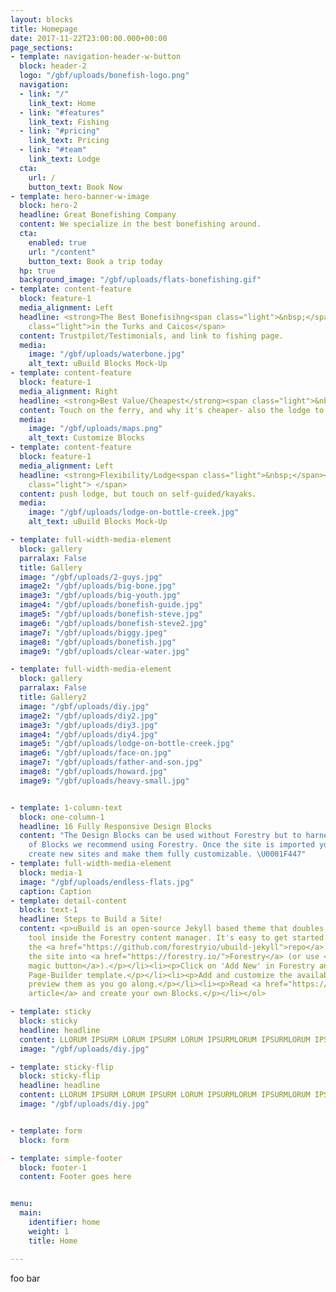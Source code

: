 ```yaml
---
layout: blocks
title: Homepage
date: 2017-11-22T23:00:00.000+00:00
page_sections:
- template: navigation-header-w-button
  block: header-2
  logo: "/gbf/uploads/bonefish-logo.png"
  navigation:
  - link: "/"
    link_text: Home
  - link: "#features"
    link_text: Fishing
  - link: "#pricing"
    link_text: Pricing
  - link: "#team"
    link_text: Lodge
  cta:
    url: /
    button_text: Book Now
- template: hero-banner-w-image
  block: hero-2
  headline: Great Bonefishing Company
  content: We specialize in the best bonefishing around.
  cta:
    enabled: true
    url: "/content"
    button_text: Book a trip today
  hp: true
  background_image: "/gbf/uploads/flats-bonefishing.gif"
- template: content-feature
  block: feature-1
  media_alignment: Left
  headline: <strong>The Best Bonefisihng<span class="light">&nbsp;</span></strong><span
    class="light">in the Turks and Caicos</span>
  content: Trustpilot/Testimonials, and link to fishing page.
  media:
    image: "/gbf/uploads/waterbone.jpg"
    alt_text: uBuild Blocks Mock-Up
- template: content-feature
  block: feature-1
  media_alignment: Right
  headline: <strong>Best Value/Cheapest</strong><span class="light">&nbsp; Google maps for the image?</span>
  content: Touch on the ferry, and why it's cheaper- also the lodge to explore the island for an overnight package.
  media:
    image: "/gbf/uploads/maps.png"
    alt_text: Customize Blocks
- template: content-feature
  block: feature-1
  media_alignment: Left
  headline: <strong>Flexibility/Lodge<span class="light">&nbsp;</span></strong><span
    class="light"> </span>
  content: push lodge, but touch on self-guided/kayaks.
  media:
    image: "/gbf/uploads/lodge-on-bottle-creek.jpg"
    alt_text: uBuild Blocks Mock-Up

- template: full-width-media-element
  block: gallery
  parralax: False
  title: Gallery
  image: "/gbf/uploads/2-guys.jpg"
  image2: "/gbf/uploads/big-bone.jpg"
  image3: "/gbf/uploads/big-youth.jpg"
  image4: "/gbf/uploads/bonefish-guide.jpg"
  image5: "/gbf/uploads/bonefish-steve.jpg"
  image6: "/gbf/uploads/bonefish-steve2.jpg"
  image7: "/gbf/uploads/biggy.jpeg"
  image8: "/gbf/uploads/bonefish.jpg"
  image9: "/gbf/uploads/clear-water.jpg"

- template: full-width-media-element
  block: gallery
  parralax: False
  title: Gallery2
  image: "/gbf/uploads/diy.jpg"
  image2: "/gbf/uploads/diy2.jpg"
  image3: "/gbf/uploads/diy3.jpg"
  image4: "/gbf/uploads/diy4.jpg"
  image5: "/gbf/uploads/lodge-on-bottle-creek.jpg"
  image6: "/gbf/uploads/face-on.jpg"
  image7: "/gbf/uploads/father-and-son.jpg"
  image8: "/gbf/uploads/howard.jpg"
  image9: "/gbf/uploads/heavy-small.jpg"


- template: 1-column-text
  block: one-column-1
  headline: 16 Fully Responsive Design Blocks
  content: "The Design Blocks can be used without Forestry but to harness the power
    of Blocks we recommend using Forestry. Once the site is imported you can immediately
    create new sites and make them fully customizable. \U0001F447"
- template: full-width-media-element
  block: media-1
  image: "/gbf/uploads/endless-flats.jpg"
  caption: Caption
- template: detail-content
  block: text-1
  headline: Steps to Build a Site!
  content: <p>uBuild is an open-source Jekyll based theme that doubles as a builder
    tool inside the Forestry content manager. It's easy to get started!</p><ol><li><p>Fork
    the <a href="https://github.com/forestryio/ubuild-jekyll">repo</a> and import
    the site into <a href="https://forestry.io/">Forestry</a> (or use <a href="https://forestry.io/blog/ubuild-a-new-theme-for-static-sites-using-blocks#even-quicker-start">our
    magic button</a>).</p></li><li><p>Click on 'Add New' in Forestry and select the
    Page-Builder template.</p></li><li><p>Add and customize the available Blocks and
    preview them as you go along.</p></li><li><p>Read <a href="https://forestry.io/blog/ubuild-a-new-theme-for-static-sites-using-blocks/">our
    article</a> and create your own Blocks.</p></li></ol>

- template: sticky
  block: sticky
  headline: headline
  content: LLORUM IPSURM LORUM IPSURM LORUM IPSURMLORUM IPSURMLORUM IPSURMLORUM IPSURMLORUM IPSURMLORUM LORUM IPSURM LORUM IPSURM LORUM IPSURMLORUM IPSURMLORUM IPSURMLORUM IPSURMLORUM IPSURMLORUM LORUM IPSURM LORUM IPSURM LORUM IPSURMLORUM IPSURMLORUM IPSURMLORUM IPSURMLORUM IPSURMLORUM LORUM IPSURM LORUM IPSURM LORUM IPSURMLORUM IPSURMLORUM IPSURMLORUM IPSURMLORUM IPSURMLORUM LORUM IPSURM LORUM IPSURM LORUM IPSURMLORUM IPSURMLORUM IPSURMLORUM IPSURMLORUM IPSURMLORUM LORUM IPSURM LORUM IPSURM LORUM IPSURMLORUM IPSURMLORUM IPSURMLORUM IPSURMLORUM IPSURMLORUM LORUM IPSURM LORUM IPSURM LORUM IPSURMLORUM IPSURMLORUM IPSURMLORUM IPSURMLORUM IPSURMLORUM LORUM IPSURM LORUM IPSURM LORUM IPSURMLORUM IPSURMLORUM IPSURMLORUM IPSURMLORUM IPSURMLORUM LORUM IPSURM LORUM IPSURM LORUM IPSURMLORUM IPSURMLORUM IPSURMLORUM IPSURMLORUM IPSURMLORUM LORUM IPSURM LORUM IPSURM LORUM IPSURMLORUM IPSURMLORUM IPSURMLORUM IPSURMLORUM IPSURMLORUM LORUM IPSURM LORUM IPSURM LORUM IPSURMLORUM IPSURMLORUM IPSURMLORUM IPSURMLORUM IPSURMLORUM LORUM IPSURM LORUM IPSURM LORUM IPSURMLORUM IPSURMLORUM IPSURMLORUM IPSURMLORUM IPSURMLORUM LORUM IPSURM LORUM IPSURM LORUM IPSURMLORUM IPSURMLORUM IPSURMLORUM IPSURMLORUM IPSURMLORUM LORUM IPSURM LORUM IPSURM LORUM IPSURMLORUM IPSURMLORUM IPSURMLORUM IPSURMLORUM IPSURMLORUM LORUM IPSURM LORUM IPSURM LORUM IPSURMLORUM IPSURMLORUM IPSURMLORUM IPSURMLORUM IPSURMLORUM LORUM IPSURM LORUM IPSURM LORUM IPSURMLORUM IPSURMLORUM IPSURMLORUM IPSURMLORUM IPSURMLORUM LORUM IPSURM LORUM IPSURM LORUM IPSURMLORUM IPSURMLORUM IPSURMLORUM IPSURMLORUM IPSURMLORUM IPSURMLORUM IPSURMLORUM IPSURMLORUM LORUM IPSURM LORUM IPSURM LORUM IPSURMLORUM IPSURMLORUM IPSURMLORUM IPSURMLORUM IPSURMLORUM LORUM IPSURM LORUM IPSURM LORUM IPSURMLORUM IPSURMLORUM IPSURMLORUM IPSURMLORUM IPSURMLORUM LORUM IPSURM LORUM IPSURM LORUM IPSURMLORUM IPSURMLORUM IPSURMLORUM IPSURMLORUM IPSURMLORUM LORUM IPSURM LORUM IPSURM LORUM IPSURMLORUM IPSURMLORUM IPSURMLORUM IPSURMLORUM IPSURMLORUM LORUM IPSURM LORUM IPSURM LORUM IPSURMLORUM IPSURMLORUM IPSURMLORUM IPSURMLORUM IPSURMLORUM LORUM IPSURM LORUM IPSURM LORUM IPSURMLORUM IPSURMLORUM IPSURMLORUM IPSURMLORUM IPSURMLORUM LORUM IPSURM LORUM IPSURM LORUM IPSURMLORUM IPSURMLORUM IPSURMLORUM IPSURMLORUM IPSURMLORUM LORUM IPSURM LORUM IPSURM LORUM IPSURMLORUM IPSURMLORUM IPSURMLORUM IPSURMLORUM IPSURMLORUM LORUM IPSURM LORUM IPSURM LORUM IPSURMLORUM IPSURMLORUM IPSURMLORUM IPSURMLORUM IPSURMLORUM LORUM IPSURM LORUM IPSURM LORUM IPSURMLORUM IPSURMLORUM IPSURMLORUM IPSURMLORUM IPSURMLORUM LORUM IPSURM LORUM IPSURM LORUM IPSURMLORUM IPSURMLORUM IPSURMLORUM IPSURMLORUM IPSURMLORUM IPSURMLORUM IPSURMLORUM IPSURMLORUM LORUM IPSURM LORUM IPSURM LORUM IPSURMLORUM IPSURMLORUM IPSURMLORUM IPSURMLORUM IPSURMLORUM LORUM IPSURM LORUM IPSURM LORUM IPSURMLORUM IPSURMLORUM IPSURMLORUM IPSURMLORUM IPSURMLORUM LORUM IPSURM LORUM IPSURM LORUM IPSURMLORUM IPSURMLORUM IPSURMLORUM IPSURMLORUM IPSURMLORUM LORUM IPSURM LORUM IPSURM LORUM IPSURMLORUM IPSURMLORUM IPSURMLORUM IPSURMLORUM IPSURMLORUM LORUM IPSURM LORUM IPSURM LORUM IPSURMLORUM IPSURMLORUM IPSURMLORUM IPSURMLORUM IPSURMLORUM LORUM IPSURM LORUM IPSURM LORUM IPSURMLORUM IPSURMLORUM IPSURMLORUM IPSURMLORUM IPSURMLORUM LORUM IPSURM LORUM IPSURM LORUM IPSURMLORUM IPSURMLORUM IPSURMLORUM IPSURMLORUM IPSURMLORUM LORUM IPSURM LORUM IPSURM LORUM IPSURMLORUM IPSURMLORUM IPSURMLORUM IPSURMLORUM IPSURMLORUM LORUM IPSURM LORUM IPSURM LORUM IPSURMLORUM IPSURMLORUM IPSURMLORUM IPSURMLORUM IPSURMLORUM LORUM IPSURM LORUM IPSURM LORUM IPSURMLORUM IPSURMLORUM IPSURMLORUM IPSURMLORUM IPSURMLORUM LORUM IPSURM LORUM IPSURM LORUM IPSURMLORUM IPSURMLORUM IPSURMLORUM IPSURMLORUM IPSURMLORUM IPSURMLORUM IPSURMLORUM IPSURMLORUM LORUM IPSURM LORUM IPSURM LORUM IPSURMLORUM IPSURMLORUM IPSURMLORUM IPSURMLORUM IPSURMLORUM LORUM IPSURM LORUM IPSURM LORUM IPSURMLORUM IPSURMLORUM IPSURMLORUM IPSURMLORUM IPSURMLORUM LORUM IPSURM LORUM IPSURM LORUM IPSURMLORUM IPSURMLORUM IPSURMLORUM IPSURMLORUM IPSURMLORUM LORUM IPSURM LORUM IPSURM LORUM IPSURMLORUM IPSURMLORUM IPSURMLORUM IPSURMLORUM IPSURMLORUM LORUM IPSURM LORUM IPSURM LORUM IPSURMLORUM IPSURMLORUM IPSURMLORUM IPSURMLORUM IPSURMLORUM LORUM IPSURM LORUM IPSURM LORUM IPSURMLORUM IPSURMLORUM IPSURMLORUM IPSURMLORUM IPSURMLORUM LORUM IPSURM LORUM IPSURM LORUM IPSURMLORUM IPSURMLORUM IPSURMLORUM IPSURMLORUM IPSURMLORUM LORUM IPSURM LORUM IPSURM LORUM IPSURMLORUM IPSURMLORUM IPSURMLORUM IPSURMLORUM IPSURMLORUM LORUM IPSURM LORUM IPSURM LORUM IPSURMLORUM IPSURMLORUM IPSURMLORUM IPSURMLORUM IPSURMLORUM LORUM IPSURM LORUM IPSURM LORUM IPSURMLORUM IPSURMLORUM IPSURMLORUM IPSURMLORUM IPSURMLORUM LORUM IPSURM LORUM IPSURM LORUM IPSURMLORUM IPSURMLORUM IPSURMLORUM IPSURMLORUM IPSURMLORUM IPSURMLORUM IPSURMLORUM IPSURMLORUM LORUM IPSURM LORUM IPSURM LORUM IPSURMLORUM IPSURMLORUM IPSURMLORUM IPSURMLORUM IPSURMLORUM LORUM IPSURM LORUM IPSURM LORUM IPSURMLORUM IPSURMLORUM IPSURMLORUM IPSURMLORUM IPSURMLORUM LORUM IPSURM LORUM IPSURM LORUM IPSURMLORUM IPSURMLORUM IPSURMLORUM IPSURMLORUM IPSURMLORUM LORUM IPSURM LORUM IPSURM LORUM IPSURMLORUM IPSURMLORUM IPSURMLORUM IPSURMLORUM IPSURMLORUM LORUM IPSURM LORUM IPSURM LORUM IPSURMLORUM IPSURMLORUM IPSURMLORUM IPSURMLORUM IPSURMLORUM LORUM IPSURM LORUM IPSURM LORUM IPSURMLORUM IPSURMLORUM IPSURMLORUM IPSURMLORUM IPSURMLORUM LORUM IPSURM LORUM IPSURM LORUM IPSURMLORUM IPSURMLORUM IPSURMLORUM IPSURMLORUM IPSURMLORUM LORUM IPSURM LORUM IPSURM LORUM IPSURMLORUM IPSURMLORUM IPSURMLORUM IPSURMLORUM IPSURMLORUM LORUM IPSURM LORUM IPSURM LORUM IPSURMLORUM IPSURMLORUM IPSURMLORUM IPSURMLORUM IPSURMLORUM LORUM IPSURM LORUM IPSURM LORUM IPSURMLORUM IPSURMLORUM IPSURMLORUM IPSURMLORUM IPSURMLORUM LORUM IPSURM LORUM IPSURM LORUM IPSURMLORUM IPSURMLORUM IPSURMLORUM IPSURMLORUM IPSURMLORUM IPSURMLORUM IPSURMLORUM IPSURMLORUM LORUM IPSURM LORUM IPSURM LORUM IPSURMLORUM IPSURMLORUM IPSURMLORUM IPSURMLORUM IPSURMLORUM LORUM IPSURM LORUM IPSURM LORUM IPSURMLORUM IPSURMLORUM IPSURMLORUM IPSURMLORUM IPSURMLORUM LORUM IPSURM LORUM IPSURM LORUM IPSURMLORUM IPSURMLORUM IPSURMLORUM IPSURMLORUM IPSURMLORUM LORUM IPSURM LORUM IPSURM LORUM IPSURMLORUM IPSURMLORUM IPSURMLORUM IPSURMLORUM IPSURMLORUM LORUM IPSURM LORUM IPSURM LORUM IPSURMLORUM IPSURMLORUM IPSURMLORUM IPSURMLORUM IPSURMLORUM LORUM IPSURM LORUM IPSURM LORUM IPSURMLORUM IPSURMLORUM IPSURMLORUM IPSURMLORUM IPSURMLORUM LORUM IPSURM LORUM IPSURM LORUM IPSURMLORUM IPSURMLORUM IPSURMLORUM IPSURMLORUM IPSURMLORUM LORUM IPSURM LORUM IPSURM LORUM IPSURMLORUM IPSURMLORUM IPSURMLORUM IPSURMLORUM IPSURMLORUM LORUM IPSURM LORUM IPSURM LORUM IPSURMLORUM IPSURMLORUM IPSURMLORUM IPSURMLORUM IPSURMLORUM LORUM IPSURM LORUM IPSURM LORUM IPSURMLORUM IPSURMLORUM IPSURMLORUM IPSURMLORUM IPSURMLORUM LORUM IPSURM LORUM IPSURM LORUM IPSURMLORUM IPSURMLORUM IPSURMLORUM IPSURMLORUM IPSURMLORUM 
  image: "/gbf/uploads/diy.jpg"

- template: sticky-flip
  block: sticky-flip
  headline: headline
  content: LLORUM IPSURM LORUM IPSURM LORUM IPSURMLORUM IPSURMLORUM IPSURMLORUM IPSURMLORUM IPSURMLORUM LORUM IPSURM LORUM IPSURM LORUM IPSURMLORUM IPSURMLORUM IPSURMLORUM IPSURMLORUM IPSURMLORUM LORUM IPSURM LORUM IPSURM LORUM IPSURMLORUM IPSURMLORUM IPSURMLORUM IPSURMLORUM IPSURMLORUM LORUM IPSURM LORUM IPSURM LORUM IPSURMLORUM IPSURMLORUM IPSURMLORUM IPSURMLORUM IPSURMLORUM LORUM IPSURM LORUM IPSURM LORUM IPSURMLORUM IPSURMLORUM IPSURMLORUM IPSURMLORUM IPSURMLORUM LORUM IPSURM LORUM IPSURM LORUM IPSURMLORUM IPSURMLORUM IPSURMLORUM IPSURMLORUM IPSURMLORUM LORUM IPSURM LORUM IPSURM LORUM IPSURMLORUM IPSURMLORUM IPSURMLORUM IPSURMLORUM IPSURMLORUM LORUM IPSURM LORUM IPSURM LORUM IPSURMLORUM IPSURMLORUM IPSURMLORUM IPSURMLORUM IPSURMLORUM LORUM IPSURM LORUM IPSURM LORUM IPSURMLORUM IPSURMLORUM IPSURMLORUM IPSURMLORUM IPSURMLORUM LORUM IPSURM LORUM IPSURM LORUM IPSURMLORUM IPSURMLORUM IPSURMLORUM IPSURMLORUM IPSURMLORUM LORUM IPSURM LORUM IPSURM LORUM IPSURMLORUM IPSURMLORUM IPSURMLORUM IPSURMLORUM IPSURMLORUM LORUM IPSURM LORUM IPSURM LORUM IPSURMLORUM IPSURMLORUM IPSURMLORUM IPSURMLORUM IPSURMLORUM LORUM IPSURM LORUM IPSURM LORUM IPSURMLORUM IPSURMLORUM IPSURMLORUM IPSURMLORUM IPSURMLORUM LORUM IPSURM LORUM IPSURM LORUM IPSURMLORUM IPSURMLORUM IPSURMLORUM IPSURMLORUM IPSURMLORUM LORUM IPSURM LORUM IPSURM LORUM IPSURMLORUM IPSURMLORUM IPSURMLORUM IPSURMLORUM IPSURMLORUM LORUM IPSURM LORUM IPSURM LORUM IPSURMLORUM IPSURMLORUM IPSURMLORUM IPSURMLORUM IPSURMLORUM LORUM IPSURM LORUM IPSURM LORUM IPSURMLORUM IPSURMLORUM IPSURMLORUM IPSURMLORUM IPSURMLORUM IPSURMLORUM IPSURMLORUM IPSURMLORUM LORUM IPSURM LORUM IPSURM LORUM IPSURMLORUM IPSURMLORUM IPSURMLORUM IPSURMLORUM IPSURMLORUM LORUM IPSURM LORUM IPSURM LORUM IPSURMLORUM IPSURMLORUM IPSURMLORUM IPSURMLORUM IPSURMLORUM LORUM IPSURM LORUM IPSURM LORUM IPSURMLORUM IPSURMLORUM IPSURMLORUM IPSURMLORUM IPSURMLORUM LORUM IPSURM LORUM IPSURM LORUM IPSURMLORUM IPSURMLORUM IPSURMLORUM IPSURMLORUM IPSURMLORUM LORUM IPSURM LORUM IPSURM LORUM IPSURMLORUM IPSURMLORUM IPSURMLORUM IPSURMLORUM IPSURMLORUM LORUM IPSURM LORUM IPSURM LORUM IPSURMLORUM IPSURMLORUM IPSURMLORUM IPSURMLORUM IPSURMLORUM LORUM IPSURM LORUM IPSURM LORUM IPSURMLORUM IPSURMLORUM IPSURMLORUM IPSURMLORUM IPSURMLORUM LORUM IPSURM LORUM IPSURM LORUM IPSURMLORUM IPSURMLORUM IPSURMLORUM IPSURMLORUM IPSURMLORUM LORUM IPSURM LORUM IPSURM LORUM IPSURMLORUM IPSURMLORUM IPSURMLORUM IPSURMLORUM IPSURMLORUM LORUM IPSURM LORUM IPSURM LORUM IPSURMLORUM IPSURMLORUM IPSURMLORUM IPSURMLORUM IPSURMLORUM LORUM IPSURM LORUM IPSURM LORUM IPSURMLORUM IPSURMLORUM IPSURMLORUM IPSURMLORUM IPSURMLORUM IPSURMLORUM IPSURMLORUM IPSURMLORUM LORUM IPSURM LORUM IPSURM LORUM IPSURMLORUM IPSURMLORUM IPSURMLORUM IPSURMLORUM IPSURMLORUM LORUM IPSURM LORUM IPSURM LORUM IPSURMLORUM IPSURMLORUM IPSURMLORUM IPSURMLORUM IPSURMLORUM LORUM IPSURM LORUM IPSURM LORUM IPSURMLORUM IPSURMLORUM IPSURMLORUM IPSURMLORUM IPSURMLORUM LORUM IPSURM LORUM IPSURM LORUM IPSURMLORUM IPSURMLORUM IPSURMLORUM IPSURMLORUM IPSURMLORUM LORUM IPSURM LORUM IPSURM LORUM IPSURMLORUM IPSURMLORUM IPSURMLORUM IPSURMLORUM IPSURMLORUM LORUM IPSURM LORUM IPSURM LORUM IPSURMLORUM IPSURMLORUM IPSURMLORUM IPSURMLORUM IPSURMLORUM LORUM IPSURM LORUM IPSURM LORUM IPSURMLORUM IPSURMLORUM IPSURMLORUM IPSURMLORUM IPSURMLORUM LORUM IPSURM LORUM IPSURM LORUM IPSURMLORUM IPSURMLORUM IPSURMLORUM IPSURMLORUM IPSURMLORUM LORUM IPSURM LORUM IPSURM LORUM IPSURMLORUM IPSURMLORUM IPSURMLORUM IPSURMLORUM IPSURMLORUM LORUM IPSURM LORUM IPSURM LORUM IPSURMLORUM IPSURMLORUM IPSURMLORUM IPSURMLORUM IPSURMLORUM LORUM IPSURM LORUM IPSURM LORUM IPSURMLORUM IPSURMLORUM IPSURMLORUM IPSURMLORUM IPSURMLORUM IPSURMLORUM IPSURMLORUM IPSURMLORUM LORUM IPSURM LORUM IPSURM LORUM IPSURMLORUM IPSURMLORUM IPSURMLORUM IPSURMLORUM IPSURMLORUM LORUM IPSURM LORUM IPSURM LORUM IPSURMLORUM IPSURMLORUM IPSURMLORUM IPSURMLORUM IPSURMLORUM LORUM IPSURM LORUM IPSURM LORUM IPSURMLORUM IPSURMLORUM IPSURMLORUM IPSURMLORUM IPSURMLORUM LORUM IPSURM LORUM IPSURM LORUM IPSURMLORUM IPSURMLORUM IPSURMLORUM IPSURMLORUM IPSURMLORUM LORUM IPSURM LORUM IPSURM LORUM IPSURMLORUM IPSURMLORUM IPSURMLORUM IPSURMLORUM IPSURMLORUM LORUM IPSURM LORUM IPSURM LORUM IPSURMLORUM IPSURMLORUM IPSURMLORUM IPSURMLORUM IPSURMLORUM LORUM IPSURM LORUM IPSURM LORUM IPSURMLORUM IPSURMLORUM IPSURMLORUM IPSURMLORUM IPSURMLORUM LORUM IPSURM LORUM IPSURM LORUM IPSURMLORUM IPSURMLORUM IPSURMLORUM IPSURMLORUM IPSURMLORUM LORUM IPSURM LORUM IPSURM LORUM IPSURMLORUM IPSURMLORUM IPSURMLORUM IPSURMLORUM IPSURMLORUM LORUM IPSURM LORUM IPSURM LORUM IPSURMLORUM IPSURMLORUM IPSURMLORUM IPSURMLORUM IPSURMLORUM LORUM IPSURM LORUM IPSURM LORUM IPSURMLORUM IPSURMLORUM IPSURMLORUM IPSURMLORUM IPSURMLORUM IPSURMLORUM IPSURMLORUM IPSURMLORUM LORUM IPSURM LORUM IPSURM LORUM IPSURMLORUM IPSURMLORUM IPSURMLORUM IPSURMLORUM IPSURMLORUM LORUM IPSURM LORUM IPSURM LORUM IPSURMLORUM IPSURMLORUM IPSURMLORUM IPSURMLORUM IPSURMLORUM LORUM IPSURM LORUM IPSURM LORUM IPSURMLORUM IPSURMLORUM IPSURMLORUM IPSURMLORUM IPSURMLORUM LORUM IPSURM LORUM IPSURM LORUM IPSURMLORUM IPSURMLORUM IPSURMLORUM IPSURMLORUM IPSURMLORUM LORUM IPSURM LORUM IPSURM LORUM IPSURMLORUM IPSURMLORUM IPSURMLORUM IPSURMLORUM IPSURMLORUM LORUM IPSURM LORUM IPSURM LORUM IPSURMLORUM IPSURMLORUM IPSURMLORUM IPSURMLORUM IPSURMLORUM LORUM IPSURM LORUM IPSURM LORUM IPSURMLORUM IPSURMLORUM IPSURMLORUM IPSURMLORUM IPSURMLORUM LORUM IPSURM LORUM IPSURM LORUM IPSURMLORUM IPSURMLORUM IPSURMLORUM IPSURMLORUM IPSURMLORUM LORUM IPSURM LORUM IPSURM LORUM IPSURMLORUM IPSURMLORUM IPSURMLORUM IPSURMLORUM IPSURMLORUM LORUM IPSURM LORUM IPSURM LORUM IPSURMLORUM IPSURMLORUM IPSURMLORUM IPSURMLORUM IPSURMLORUM LORUM IPSURM LORUM IPSURM LORUM IPSURMLORUM IPSURMLORUM IPSURMLORUM IPSURMLORUM IPSURMLORUM IPSURMLORUM IPSURMLORUM IPSURMLORUM LORUM IPSURM LORUM IPSURM LORUM IPSURMLORUM IPSURMLORUM IPSURMLORUM IPSURMLORUM IPSURMLORUM LORUM IPSURM LORUM IPSURM LORUM IPSURMLORUM IPSURMLORUM IPSURMLORUM IPSURMLORUM IPSURMLORUM LORUM IPSURM LORUM IPSURM LORUM IPSURMLORUM IPSURMLORUM IPSURMLORUM IPSURMLORUM IPSURMLORUM LORUM IPSURM LORUM IPSURM LORUM IPSURMLORUM IPSURMLORUM IPSURMLORUM IPSURMLORUM IPSURMLORUM LORUM IPSURM LORUM IPSURM LORUM IPSURMLORUM IPSURMLORUM IPSURMLORUM IPSURMLORUM IPSURMLORUM LORUM IPSURM LORUM IPSURM LORUM IPSURMLORUM IPSURMLORUM IPSURMLORUM IPSURMLORUM IPSURMLORUM LORUM IPSURM LORUM IPSURM LORUM IPSURMLORUM IPSURMLORUM IPSURMLORUM IPSURMLORUM IPSURMLORUM LORUM IPSURM LORUM IPSURM LORUM IPSURMLORUM IPSURMLORUM IPSURMLORUM IPSURMLORUM IPSURMLORUM LORUM IPSURM LORUM IPSURM LORUM IPSURMLORUM IPSURMLORUM IPSURMLORUM IPSURMLORUM IPSURMLORUM LORUM IPSURM LORUM IPSURM LORUM IPSURMLORUM IPSURMLORUM IPSURMLORUM IPSURMLORUM IPSURMLORUM LORUM IPSURM LORUM IPSURM LORUM IPSURMLORUM IPSURMLORUM IPSURMLORUM IPSURMLORUM IPSURMLORUM
  image: "/gbf/uploads/diy.jpg"


- template: form
  block: form

- template: simple-footer
  block: footer-1
  content: Footer goes here 


menu:
  main:
    identifier: home
    weight: 1
    title: Home

---
```

foo bar